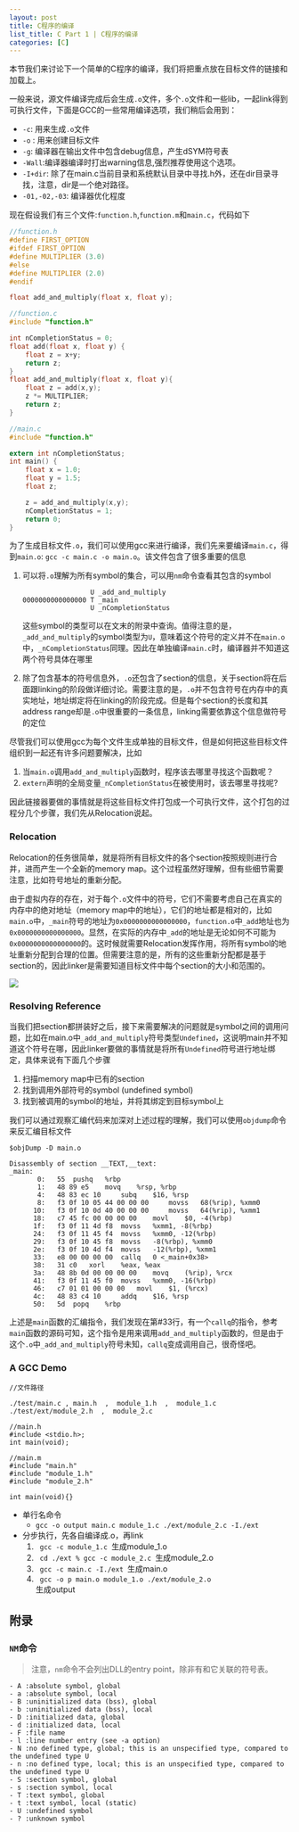 ```yaml
---
layout: post
title: C程序的编译
list_title: C Part 1 | C程序的编译
categories: [C]
---
```


本节我们来讨论下一个简单的C程序的编译，我们将把重点放在目标文件的链接和加载上。

一般来说，源文件编译完成后会生成`.o`文件，多个`.o`文件和一些lib，一起link得到可执行文件，下面是GCC的一些常用编译选项，我们稍后会用到：

- `-c`: 用来生成`.o`文件
- `-o` : 用来创建目标文件
- `-g`: 编译器在输出文件中包含debug信息，产生dSYM符号表
- `-Wall`:编译器编译时打出warning信息,强烈推荐使用这个选项。
- `-I+dir`: 除了在main.c当前目录和系统默认目录中寻找.h外，还在dir目录寻找，注意，dir是一个绝对路径。
- `-01,-02,-03`: 编译器优化程度

现在假设我们有三个文件:`function.h`,`function.m`和`main.c`，代码如下

```c
//function.h
#define FIRST_OPTION
#ifdef FIRST_OPTION
#define MULTIPLIER (3.0)
#else
#define MULTIPLIER (2.0)
#endif

float add_and_multiply(float x, float y);

//function.c
#include "function.h"

int nCompletionStatus = 0;
float add(float x, float y) {
    float z = x+y;
    return z;
}
float add_and_multiply(float x, float y){
    float z = add(x,y);
    z *= MULTIPLIER;
    return z;
}

//main.c
#include "function.h"

extern int nCompletionStatus;
int main() {
    float x = 1.0;
    float y = 1.5;
    float z;

    z = add_and_multiply(x,y);
    nCompletionStatus = 1;
    return 0;
}
```
为了生成目标文件`.o`，我们可以使用gcc来进行编译，我们先来要编译`main.c`，得到`main.o`: `gcc -c main.c -o main.o`。该文件包含了很多重要的信息

1. 可以将`.o`理解为所有symbol的集合，可以用`nm`命令查看其包含的symbol

    ```
                     U _add_and_multiply
    0000000000000000 T _main
                     U _nCompletionStatus
    ```
    这些symbol的类型可以在文末的附录中查询。值得注意的是，`_add_and_multiply`的symbol类型为`U`，意味着这个符号的定义并不在`main.o`中，`_nCompletionStatus`同理。因此在单独编译`main.c`时，编译器并不知道这两个符号具体在哪里

2. 除了包含基本的符号信息外，`.o`还包含了section的信息，关于section将在后面跟linking的阶段做详细讨论。需要注意的是，`.o`并不包含符号在内存中的真实地址，地址绑定将在linking的阶段完成。但是每个section的长度和其address range却是`.o`中很重要的一条信息，linking需要依靠这个信息做符号的定位

尽管我们可以使用gcc为每个文件生成单独的目标文件，但是如何把这些目标文件组织到一起还有许多问题要解决，比如

1. 当`main.o`调用`add_and_multiply`函数时，程序该去哪里寻找这个函数呢？
2. `extern`声明的全局变量`_nCompletionStatus`在被使用时，该去哪里寻找呢?

因此链接器要做的事情就是将这些目标文件打包成一个可执行文件，这个打包的过程分几个步骤，我们先从Relocation说起。

### Relocation

Relocation的任务很简单，就是将所有目标文件的各个section按照规则进行合并，进而产生一个全新的memory map。这个过程虽然好理解，但有些细节需要注意，比如符号地址的重新分配。

由于虚拟内存的存在，对于每个`.o`文件中的符号，它们不需要考虑自己在真实的内存中的绝对地址（memory map中的地址），它们的地址都是相对的，比如`main.o`中，`_main`符号的地址为`0x0000000000000000`，`function.o`中`_add`地址也为`0x0000000000000000`。显然，在实际的内存中`_add`的地址是无论如何不可能为`0x0000000000000000`的。这时候就需要Relocation发挥作用，将所有symbol的地址重新分配到合理的位置。但需要注意的是，所有的这些重新分配都是基于section的，因此linker是需要知道目标文件中每个section的大小和范围的。

<img class="md-img-center" src="{{site.baseurl}}/assets/images/2009/05/c-compiler-1.png">

### Resolving Reference

当我们把section都拼装好之后，接下来需要解决的问题就是symbol之间的调用问题，比如在main.o中`_add_and_multiply`符号类型`Undefined`，这说明main并不知道这个符号在哪，因此linker要做的事情就是将所有`Undefined`符号进行地址绑定，具体来说有下面几个步骤

1. 扫描memory map中已有的section
2. 找到调用外部符号的symbol (undefined symbol)
3. 找到被调用的symbol的地址，并将其绑定到目标symbol上

我们可以通过观察汇编代码来加深对上述过程的理解，我们可以使用`objdump`命令来反汇编目标文件

```shell
$objDump -D main.o

Disassembly of section __TEXT,__text:
_main:
       0:	55 	pushq	%rbp
       1:	48 89 e5 	movq	%rsp, %rbp
       4:	48 83 ec 10 	subq	$16, %rsp
       8:	f3 0f 10 05 44 00 00 00 	movss	68(%rip), %xmm0
      10:	f3 0f 10 0d 40 00 00 00 	movss	64(%rip), %xmm1
      18:	c7 45 fc 00 00 00 00 	movl	$0, -4(%rbp)
      1f:	f3 0f 11 4d f8 	movss	%xmm1, -8(%rbp)
      24:	f3 0f 11 45 f4 	movss	%xmm0, -12(%rbp)
      29:	f3 0f 10 45 f8 	movss	-8(%rbp), %xmm0
      2e:	f3 0f 10 4d f4 	movss	-12(%rbp), %xmm1
      33:	e8 00 00 00 00 	callq	0 <_main+0x38>
      38:	31 c0 	xorl	%eax, %eax
      3a:	48 8b 0d 00 00 00 00 	movq	(%rip), %rcx
      41:	f3 0f 11 45 f0 	movss	%xmm0, -16(%rbp)
      46:	c7 01 01 00 00 00 	movl	$1, (%rcx)
      4c:	48 83 c4 10 	addq	$16, %rsp
      50:	5d 	popq	%rbp
```
上述是`main`函数的汇编指令，我们发现在第#33行，有一个`callq`的指令，参考`main`函数的源码可知，这个指令是用来调用`add_and_multiply`函数的，但是由于这个`.o`中`_add_and_multiply`符号未知，`callq`变成调用自己，很奇怪吧。

### A GCC Demo

```
//文件路径

./test/main.c , main.h  ,  module_1.h  ,  module_1.c  
./test/ext/module_2.h  ,  module_2.c

//main.h
#include <stdio.h>;
int main(void);

//main.m
#include "main.h" 
#include "module_1.h"
#include "module_2.h"

int main(void){}
```
- 单行名命令
    - `gcc -o output main.c module_1.c ./ext/module_2.c -I./ext`
- 分步执行，先各自编译成.o，再link
    1. <code> gcc -c module_1.c </code>生成module_1.o
    2. <code> cd ./ext	% gcc -c module_2.c </code>生成module_2.o
    3. <code> gcc -c main.c -I./ext </code>生成main.o
    4. <code> gcc -o p main.o module_1.o ./ext/module_2.o </code>生成output


## 附录

### `NM`命令

> 注意，`nm`命令不会列出DLL的entry point，除非有和它关联的符号表。

```
- A :absolute symbol, global
- a :absolute symbol, local
- B :uninitialized data (bss), global
- b :uninitialized data (bss), local
- D :initialized data, global
- d :initialized data, local
- F :file name
- l :line number entry (see -a option)
- N :no defined type, global; this is an unspecified type, compared to the undefined type U
- n :no defined type, local; this is an unspecified type, compared to the undefined type U
- S :section symbol, global
- s :section symbol, local
- T :text symbol, global
- t :text symbol, local (static)
- U :undefined symbol
- ? :unknown symbol
```